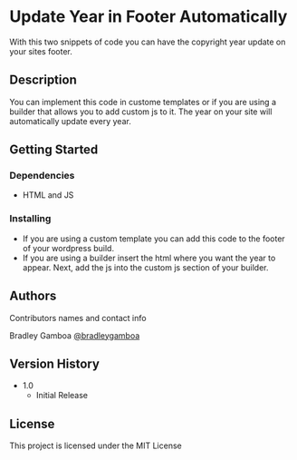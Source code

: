 # Update Year in Footer Automatically

With this two snippets of code you can have the copyright year update on your sites footer.

## Description

You can implement this code in custome templates or if you are using a builder that allows you to add custom js to it. The year on your site will automatically update every year.

## Getting Started

### Dependencies

* HTML and JS


### Installing

* If you are using a custom template you can add this code to the footer of your wordpress build. 
* If you are using a builder insert the html where you want the year to appear. Next, add the js into the custom js section of your builder.

## Authors

Contributors names and contact info

Bradley Gamboa
[@bradleygamboa](https://instagram.com/oliveriamyourfather)

## Version History

* 1.0
    * Initial Release

## License

This project is licensed under the MIT License